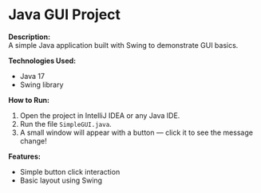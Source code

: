 # Java GUI Project

**Description:**  
A simple Java application built with Swing to demonstrate GUI basics.

**Technologies Used:**  
- Java 17  
- Swing library  

**How to Run:**  
1. Open the project in IntelliJ IDEA or any Java IDE.  
2. Run the file `SimpleGUI.java`.  
3. A small window will appear with a button — click it to see the message change!

**Features:**  
- Simple button click interaction  
- Basic layout using Swing  
